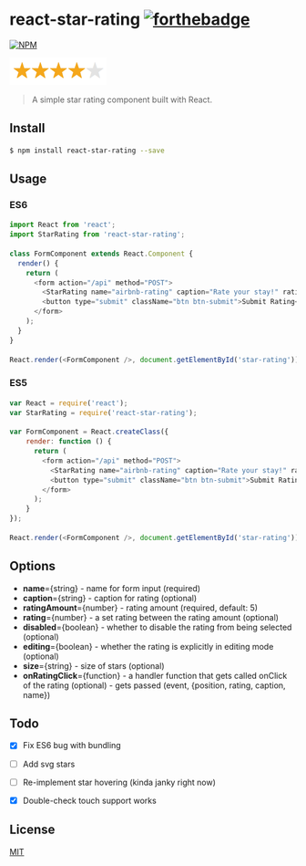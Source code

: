 # react-star-rating [![forthebadge](http://forthebadge.com/images/badges/built-with-love.svg)](http://forthebadge.com)

[![NPM](https://nodei.co/npm/react-star-rating.png?compact=true)](https://nodei.co/npm/react-star-rating/)

<!-- [![Build Status](https://travis-ci.org/)](https://travis-ci.org/) -->
![](src/assets/star-rating.png)

> A simple star rating component built with React.

## Install

```sh
$ npm install react-star-rating --save
```
## Usage

### ES6
```js
import React from 'react';
import StarRating from 'react-star-rating';

class FormComponent extends React.Component {
  render() {
    return (
      <form action="/api" method="POST">
        <StarRating name="airbnb-rating" caption="Rate your stay!" ratingAmount={5} />
        <button type="submit" className="btn btn-submit">Submit Rating</button>
      </form>
    );
  }
}

React.render(<FormComponent />, document.getElementById('star-rating'));
```

### ES5
```js
var React = require('react');
var StarRating = require('react-star-rating');

var FormComponent = React.createClass({
    render: function () {
      return (
        <form action="/api" method="POST">
          <StarRating name="airbnb-rating" caption="Rate your stay!" ratingAmount={5} />
          <button type="submit" className="btn btn-submit">Submit Rating</button>
        </form>
      );
    }
});

React.render(<FormComponent />, document.getElementById('star-rating'));
```

## Options
  - **name**={string} - name for form input (required)
  - **caption**={string} - caption for rating (optional)
  - **ratingAmount**={number} - rating amount (required, default: 5)
  - **rating**={number} - a set rating between the rating amount (optional)
  - **disabled**={boolean} - whether to disable the rating from being selected (optional)
  - **editing**={boolean} - whether the rating is explicitly in editing mode (optional)
  - **size**={string} - size of stars (optional)
  - **onRatingClick**={function} - a handler function that gets called onClick of the rating (optional) - gets passed (event, {position, rating, caption, name})

## Todo

- [x] Fix ES6 bug with bundling
- [ ] Add svg stars
- [ ] Re-implement star hovering (kinda janky right now)
- [x] Double-check touch support works


## License

[MIT](https://github.com/cameronjroe/react-star-rating/blob/master/LICENSE)